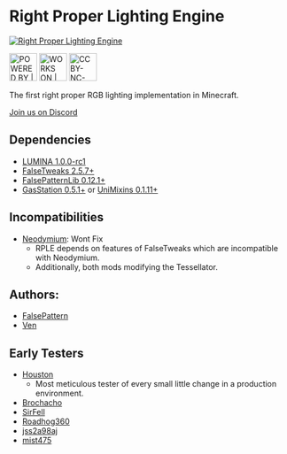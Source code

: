 # Right Proper Lighting Engine

<a rel="logo" href="https://github.com/GTMEGA/RightProperLightingEngine"><img alt="Right Proper Lighting Engine" src="https://cdn.discordapp.com/attachments/648723216747069441/1140483306991919174/rple_logo.png" /></a>

<a rel="forthebadge" href="https://forthebadge.com"><img alt="POWERED BY | OVERTIME" style="height:50px" src="https://cdn.discordapp.com/attachments/648723216747069441/1140469224452653117/powered-by-overtime.svg" /></a>
<a rel="forthebadge" href="https://forthebadge.com"><img alt="WORKS ON | MY MACHINE" style="height:50px" src="https://cdn.discordapp.com/attachments/648723216747069441/1140469224876298401/works-on-my-machine.svg" /></a>
<a rel="license" href="https://creativecommons.org/licenses/by-nc-nd/4.0"><img alt="CC BY-NC-ND 4.0)" style="height:50px" src="http://mirrors.creativecommons.org/presskit/buttons/88x31/svg/by-nc-nd.svg" /></a>

The first right proper RGB lighting implementation in Minecraft.

[Join us on Discord](https://discord.gg/h7XAeCSfbT)

## Dependencies

- [LUMINA 1.0.0-rc1](https://github.com/FalsePattern/LUMINA)
- [FalseTweaks 2.5.7+](https://github.com/FalsePattern/FalseTweaks)
- [FalsePatternLib 0.12.1+](https://github.com/FalsePattern/FalsePatternLib)
- [GasStation 0.5.1+](https://github.com/FalsePattern/GasStation)
  or [UniMixins 0.1.11+](https://github.com/LegacyModdingMC/UniMixins)

## Incompatibilities

- [Neodymium](https://github.com/makamys/Neodymium): Wont Fix
  - RPLE depends on features of FalseTweaks which are incompatible with Neodymium.
  - Additionally, both mods modifying the Tessellator.

## Authors:

- [FalsePattern](https://github.com/FalsePattern)
- [Ven](https://github.com/basdxz)

## Early Testers

- [Houston](https://github.com/Houstonruss)
  - Most meticulous tester of every small little change in a production environment.
- [Brochacho](https://github.com/matt-159)
- [SirFell](https://github.com/SirFell)
- [Roadhog360](https://github.com/Roadhog360)
- [jss2a98aj](https://github.com/jss2a98aj)
- [mist475](https://github.com/mist475)
